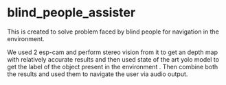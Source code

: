 # blind_people_assister

This is created to solve problem faced by blind people for navigation in the environment.

We used 2 esp-cam and perform stereo vision from it to get an depth map with relatively accurate results and then used state of the art yolo model to get the label of the object present in the environment . Then combine both the results and used them to navigate the user via audio output.

